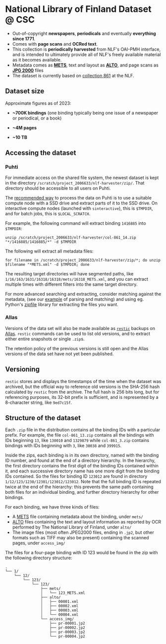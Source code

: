 # National Library of Finland Dataset @ CSC

- Out-of-copyright **newspapers**, **periodicals** and eventually **everything since 1771**.
- Comes with **page scans** and **OCRed text**.
- This collection is **periodically harvested** from NLF's OAI-PMH interface, and is intended to ultimately provide all of NLF's freely available material as it becomes available.
- Metadata comes as **[METS](https://en.wikipedia.org/wiki/Metadata_Encoding_and_Transmission_Standard)**, text and layout as **[ALTO](https://en.wikipedia.org/wiki/Analyzed_Layout_and_Text_Object)**, and page scans as **[JPG 2000](https://en.wikipedia.org/wiki/JPEG_2000)** files
- The dataset is currently based on [collection 861](https://digi.kansalliskirjasto.fi/collections?id=861&set_language=en) at the NLF.

## Dataset size

Approximate figures as of 2023:

- **~700K bindings** (one binding typically being one issue of a newspaper or periodical, or a book)

- **~4M pages**

- **~10 TB**

## Accessing the dataset

### Puhti

For immediate access on the shared file system, the newest dataset is kept in the directory `/scratch/project_2006633/nlf-harvester/zip/`. That directory should be accessible to all users on Puhti.

The [recommended way](https://docs.csc.fi/computing/disk/) to process the data on Puhti is to use a suitable compute node with a SSD drive and extract parts of it to the SSD drive. On interactive compute nodes (launched with `sinteractive`), this is `$TMPDIR`, and for batch jobs, this is `$LOCAL_SCRATCH`.

For example, the following command will extract binding `1416885` into `$TMPDIR`:

`unzip /scratch/project_2006633/nlf-harvester/col-861_14.zip "*/1416885/1416885/*" -d $TMPDIR`

The following will extract all metadata files:

`for filename in /scratch/project_2006633/nlf-harvester/zip/*; do unzip $filename "*METS.xml" -d $TMPDIR; done`

The resulting target directories will have segmented paths, like `1/16/163/1631/16318/16318/mets/16318_METS.xml`, and you can extract multiple times with different filters into the same target directory.

For more advanced searching and extracting, consider matching against the metadata, (see our [example](https://github.com/CSCfi/kielipankki-nlf-harvester/blob/main/apptainer/filter.py) of parsing and matching) and using eg. Python's [zipfile](https://docs.python.org/3/library/zipfile.html) library for extracting the files you want.

### Allas

Versions of the data set will also be made available as [`restic`](https://restic.net/) backups on [Allas](https://docs.csc.fi/data/Allas/introduction/). `restic` commands can be used to list old versions, and to extract either entire snapshots or single `.zip`s.

The retention policy of the previous versions is still open and the Allas versions of the data set have not yet been published.

## Versioning

`restic` stores and displays the timestamps of the time when the dataset was archived, but the official way to reference old versions is the SHA-256 hash calculated by `restic` from the archive. The full hash is 256 bits long, but for referencing purposes, its 32-bit prefix is sufficient, and is represented by a 8-character string, like `9ed7c15f`.

## Structure of the dataset

Each `.zip` file in the distribution contains all the binding IDs with a particular prefix. For example, the file `col-861_13.zip` contains all the bindings with IDs beginning `13`, like `130010` and `1329879` while `col-861_3.zip` contains bindings with IDs beginning with `3`, like `30038` and `399915`.

Inside the zips, each binding is in its own directory, named with the binding ID number, and found at the end of a directory hierarchy. In the hierarchy, the first directory contains the first digit of the binding IDs contained within it, and each successive directory name has one more digit from the binding IDs contained. So the files for binding ID `123012` are found in directory
`1/12/123/1230/12301/123012/123012`. Note that the full binding ID is repeated twice at the end of the hierarchy: this prevents the same path containing both files for an individual binding, and further directory hierarchy for other bindings.

For each binding, we have three kinds of files:
- A [METS](https://www.loc.gov/standards/mets/) file containing metadata  about the binding, under `mets/`
- [ALTO](https://www.loc.gov/standards/alto/) files containing the text and layout information as reported by OCR performed by The National Library of Finland, under `alto/`
- The image files (most often JPEG2000 files, ending in `.jp2`, but other formats such as TIFF may also be present) containing the scanned pages, under `access_img/`

The files for a four-page binding with ID 123 would be found in the zip with the following directory structure:
```
.
└── 1/
    └── 12/
        └── 123/
            └── 123/
                ├── mets/
                │   └── 123_METS.xml
                ├── alto/
                │   ├── 00001.xml
                │   ├── 00002.xml
                │   ├── 00003.xml
                │   └── 00004.xml
                └── access_img/
                    ├── pr-00001.jp2
                    ├── pr-00002.jp2
                    ├── pr-00003.jp2
                    └── pr-00004.jp2
```
